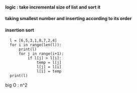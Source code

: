 #### logic : take incremental size of list and sort it
#### taking smallest number and inserting according to its order
#### insertion sort

      l = [6,5,3,1,8,7,2,4]
      for i in range(len(l)):
          print(l)
          for j in range(i+1):
              if l[j] > l[i]:
                  temp = l[j]
                  l[j] = l[i]
                  l[i] = temp
      print(l)


big O : n^2
